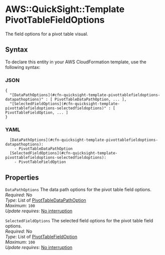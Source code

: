 # AWS::QuickSight::Template PivotTableFieldOptions<a name="aws-properties-quicksight-template-pivottablefieldoptions"></a>

The field options for a pivot table visual\.

## Syntax<a name="aws-properties-quicksight-template-pivottablefieldoptions-syntax"></a>

To declare this entity in your AWS CloudFormation template, use the following syntax:

### JSON<a name="aws-properties-quicksight-template-pivottablefieldoptions-syntax.json"></a>

```
{
  "[DataPathOptions](#cfn-quicksight-template-pivottablefieldoptions-datapathoptions)" : [ PivotTableDataPathOption, ... ],
  "[SelectedFieldOptions](#cfn-quicksight-template-pivottablefieldoptions-selectedfieldoptions)" : [ PivotTableFieldOption, ... ]
}
```

### YAML<a name="aws-properties-quicksight-template-pivottablefieldoptions-syntax.yaml"></a>

```
  [DataPathOptions](#cfn-quicksight-template-pivottablefieldoptions-datapathoptions): 
    - PivotTableDataPathOption
  [SelectedFieldOptions](#cfn-quicksight-template-pivottablefieldoptions-selectedfieldoptions): 
    - PivotTableFieldOption
```

## Properties<a name="aws-properties-quicksight-template-pivottablefieldoptions-properties"></a>

`DataPathOptions`  <a name="cfn-quicksight-template-pivottablefieldoptions-datapathoptions"></a>
The data path options for the pivot table field options\.  
*Required*: No  
*Type*: List of [PivotTableDataPathOption](aws-properties-quicksight-template-pivottabledatapathoption.md)  
*Maximum*: `100`  
*Update requires*: [No interruption](https://docs.aws.amazon.com/AWSCloudFormation/latest/UserGuide/using-cfn-updating-stacks-update-behaviors.html#update-no-interrupt)

`SelectedFieldOptions`  <a name="cfn-quicksight-template-pivottablefieldoptions-selectedfieldoptions"></a>
The selected field options for the pivot table field options\.  
*Required*: No  
*Type*: List of [PivotTableFieldOption](aws-properties-quicksight-template-pivottablefieldoption.md)  
*Maximum*: `100`  
*Update requires*: [No interruption](https://docs.aws.amazon.com/AWSCloudFormation/latest/UserGuide/using-cfn-updating-stacks-update-behaviors.html#update-no-interrupt)